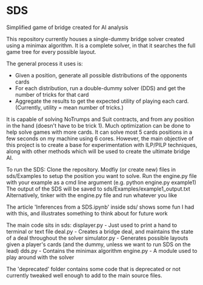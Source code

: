 # SDS
Simplified game of bridge created for AI analysis

This repository currently houses a single-dummy bridge solver created using a minimax algorithm. 
It is a complete solver, in that it searches the full game tree for every possible layout. 

The general process it uses is:
- Given a position, generate all possible distributions of the opponents cards
- For each distribution, run a double-dummy solver (DDS) and get the number of tricks for that card
- Aggregate the results to get the expected utility of playing each card. (Currently, utility = mean number of tricks.)

It is capable of solving NoTrumps and Suit contracts, and from any position in the hand (doesn't have to be trick 1).
Much optimization can be done to help solve games with more cards. It can solve most 5 cards positions in a few seconds on 
my machine using 6 cores. However, the main objective of this project is to create a base for experimentation with ILP/PILP techniques,
along with other methods which will be used to create the ultimate bridge AI.

To run the SDS:
Clone the repository.
Modfiy (or create new) files in sds/Examples to setup the position you want to solve.
Run the engine.py file with your example as a cmd line argument (e.g. python engine.py example1)
The output of the SDS will be saved to sds/Examples/example1_output.txt
Alternatively, tinker with the engine.py file and run whatever you like

The article 'Inferences from a SDS.ipynb' inside sds/ shows some fun I had with this, and illustrates something to think about for future work

The main code sits in sds:
displayer.py - Just used to print a hand to terminal or text file
deal.py - Creates a bridge deal, and maintains the state of a deal throughout the solver
simulator.py - Generates possible layouts given a player's cards (and the dummy, unless we want to run SDS on the lead)
dds.py - Contains the minimax algorithm
engine.py - A module used to play around with the solver

The 'deprecated' folder contains some code that is deprecated or not currently tweaked well enough to add to the main source files.
